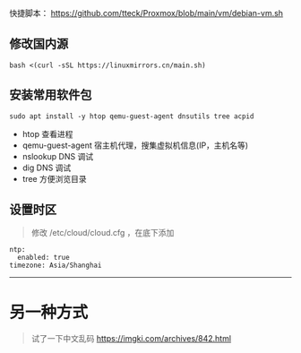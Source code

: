 快捷脚本：
https://github.com/tteck/Proxmox/blob/main/vm/debian-vm.sh

## 修改国内源
```
bash <(curl -sSL https://linuxmirrors.cn/main.sh)
```

## 安装常用软件包
```
sudo apt install -y htop qemu-guest-agent dnsutils tree acpid
```
- htop 查看进程
- qemu-guest-agent 宿主机代理，搜集虚拟机信息(IP，主机名等)
- nslookup DNS 调试
- dig DNS 调试
- tree 方便浏览目录
## 设置时区
> 修改 /etc/cloud/cloud.cfg ，在底下添加
```
ntp:
  enabled: true
timezone: Asia/Shanghai
```

----
# 另一种方式
> 试了一下中文乱码
https://imgki.com/archives/842.html
